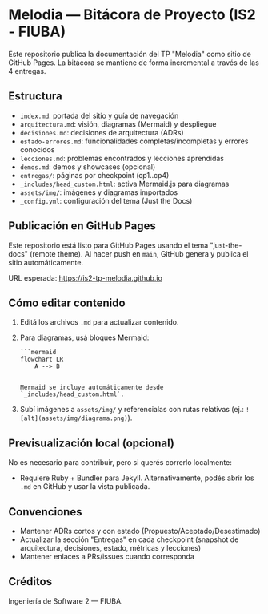 # Melodia — Bitácora de Proyecto (IS2 - FIUBA)

Este repositorio publica la documentación del TP "Melodia" como sitio de GitHub Pages. La bitácora se mantiene de forma incremental a través de las 4 entregas.

## Estructura

- `index.md`: portada del sitio y guía de navegación
- `arquitectura.md`: visión, diagramas (Mermaid) y despliegue
- `decisiones.md`: decisiones de arquitectura (ADRs)
- `estado-errores.md`: funcionalidades completas/incompletas y errores conocidos
- `lecciones.md`: problemas encontrados y lecciones aprendidas
- `demos.md`: demos y showcases (opcional)
- `entregas/`: páginas por checkpoint (cp1..cp4)
- `_includes/head_custom.html`: activa Mermaid.js para diagramas
- `assets/img/`: imágenes y diagramas importados
- `_config.yml`: configuración del tema (Just the Docs)

## Publicación en GitHub Pages

Este repositorio está listo para GitHub Pages usando el tema "just-the-docs" (remote theme). Al hacer push en `main`, GitHub genera y publica el sitio automáticamente.

URL esperada: https://is2-tp-melodia.github.io


## Cómo editar contenido

1. Editá los archivos `.md` para actualizar contenido.
2. Para diagramas, usá bloques Mermaid:

	 ```
	 ```mermaid
	 flowchart LR
		 A --> B
	 ```
	 ```

	 Mermaid se incluye automáticamente desde `_includes/head_custom.html`.
3. Subí imágenes a `assets/img/` y referencialas con rutas relativas (ej.: `![alt](assets/img/diagrama.png)`).

## Previsualización local (opcional)

No es necesario para contribuir, pero si querés correrlo localmente:

- Requiere Ruby + Bundler para Jekyll. Alternativamente, podés abrir los `.md` en GitHub y usar la vista publicada.

## Convenciones

- Mantener ADRs cortos y con estado (Propuesto/Aceptado/Desestimado)
- Actualizar la sección "Entregas" en cada checkpoint (snapshot de arquitectura, decisiones, estado, métricas y lecciones)
- Mantener enlaces a PRs/issues cuando corresponda

## Créditos

Ingeniería de Software 2 — FIUBA.
